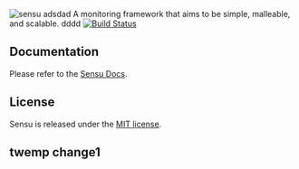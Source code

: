 ![sensu](https://raw.github.com/sensu/sensu/master/sensu-logo.png)
adsdad
A monitoring framework that aims to be simple, malleable, and scalable.
dddd
[![Build Status](https://secure.travis-ci.org/sensu/sensu.png)](https://travis-ci.org/sensu/sensu)

## Documentation
  Please refer to the [Sensu Docs](http://docs.sensuapp.org/).

## License
  Sensu is released under the [MIT license](https://raw.github.com/sensu/sensu/master/MIT-LICENSE.txt).

## twemp change1
